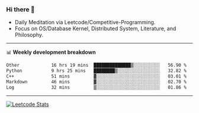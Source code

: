 ### Hi there 👋
* Daily Meditation via Leetcode/Competitive-Programming.
* Focus on OS/Database Kernel, Distributed System, Literature, and Philosophy.

-------

📊 **Weekly development breakdown**
<!--START_SECTION:waka-->

```txt
Other            16 hrs 19 mins  ██████████████▒░░░░░░░░░░   56.90 %
Python           9 hrs 25 mins   ████████▒░░░░░░░░░░░░░░░░   32.82 %
C++              51 mins         ▓░░░░░░░░░░░░░░░░░░░░░░░░   03.01 %
Markdown         46 mins         ▓░░░░░░░░░░░░░░░░░░░░░░░░   02.70 %
Log              32 mins         ▒░░░░░░░░░░░░░░░░░░░░░░░░   01.86 %
```

<!--END_SECTION:waka-->

-------

[![Leetcode Stats](https://leetcard.jacoblin.cool/hzhang413?font=Fira+Mono)](https://leetcode.com/fxrc)
<!-- ![image](./cyberpunk-ghost-in-the-shell.gif)
![image](./gis-archive.png) -->
